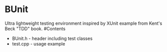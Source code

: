 BUnit
=====
Ultra lightweight testing environment inspired by XUnit example from Kent's Beck "TDD" book.
#Contents
- BUnit.h - header including test classes
- test.cpp - usage example
